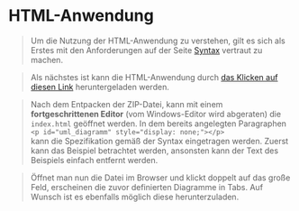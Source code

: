 # HTML-Anwendung

> Um die Nutzung der HTML-Anwendung zu verstehen, gilt es sich als Erstes mit den Anforderungen auf der Seite [Syntax](https://mwithoeft.github.io/RustUML/#/syntax) vertraut zu machen.  

> Als nächstes ist kann die HTML-Anwendung durch <a href="https://mwithoeft.github.io/RustUMLBuilds/htmlanwendung/RustUML-HTML-Anwendung.zip">das Klicken auf diesen Link</a> heruntergeladen werden.  

> Nach dem Entpacken der ZIP-Datei, kann mit einem **fortgeschrittenen Editor** (vom Windows-Editor wird abgeraten) die `index.html` geöffnet werden. In dem bereits angelegten Paragraphen <br/>`<p id="uml_diagramm" style="display: none;"></p>`<br/> kann die Spezifikation gemäß der Syntax eingetragen werden. Zuerst kann das Beispiel betrachtet werden, ansonsten kann der Text des Beispiels einfach entfernt werden.

> Öffnet man nun die Datei im Browser und klickt doppelt auf das große Feld, erscheinen die zuvor definierten Diagramme in Tabs. Auf Wunsch ist es ebenfalls möglich diese herunterzuladen.